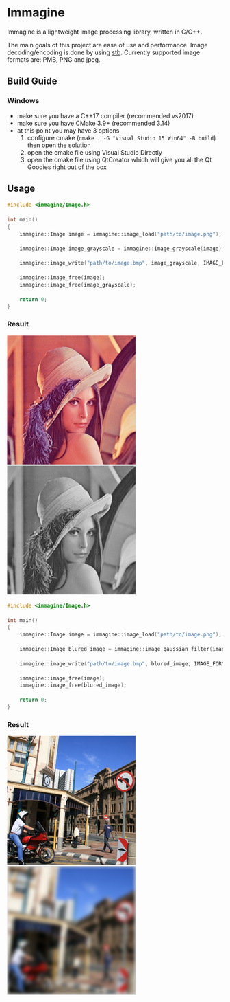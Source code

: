 # Immagine
Immagine is a lightweight image processing library, written in C/C++.

The main goals of this project are ease of use and performance. Image decoding/encoding is done by using [stb](https://github.com/nothings/stb). Currently supported image formats are: PMB, PNG and jpeg.

## Build Guide
### Windows
- make sure you have a C++17 compiler (recommended vs2017)
- make sure you have CMake 3.9+ (recommended 3.14)
- at this point you may have 3 options
	1. configure cmake (`cmake . -G "Visual Studio 15 Win64" -B build`) then open the solution
	2. open the cmake file using Visual Studio Directly
	3. open the cmake file using QtCreator which will give you all the Qt Goodies right out of the box
	
## Usage
```cpp
#include <immagine/Image.h>

int main()
{
    immagine::Image image = immagine::image_load("path/to/image.png");

    immagine::Image image_grayscale = immagine::image_grayscale(image);

    immagine::image_write("path/to/image.bmp", image_grayscale, IMAGE_FORMAT::BMP);

    immagine::image_free(image);
    immagine::image_free(image_grayscale);
	
    return 0;
}
```
### Result
<img src="/images/lena.png" width="300" height="300"> 		 <img src="/images/lena_grayscale.png" width="300" height="300">

```cpp
#include <immagine/Image.h>

int main()
{
    immagine::Image image = immagine::image_load("path/to/image.png");

    immagine::Image blured_image = immagine::image_gaussian_filter(image, 7);

    immagine::image_write("path/to/image.bmp", blured_image, IMAGE_FORMAT::BMP);

    immagine::image_free(image);
    immagine::image_free(blured_image);
	
    return 0;
}
```
### Result
<img src="/images/image.png" width="300" height="300"> 		 <img src="/images/blured_image.png" width="300" height="300">
